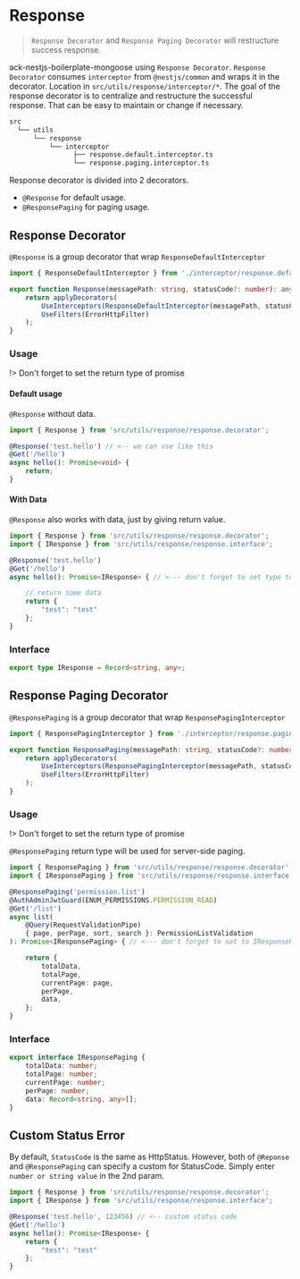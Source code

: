 # Response

> `Response Decorator` and `Response Paging Decorator` will restructure success response.

ack-nestjs-boilerplate-mongoose using `Response Decorator`. `Response Decorator` consumes `interceptor` from `@nestjs/common` and wraps it in the decorator. Location in `src/utils/response/interceptor/*`. The goal of the response decorator is to centralize and restructure the successful response. That can be easy to maintain or change if necessary.

```txt
src
  └── utils
      └── response 
          └── interceptor
                ├── response.default.interceptor.ts
                └── response.paging.interceptor.ts
```

Response decorator is divided into 2 decorators.

* `@Response` for default usage.
* `@ResponsePaging` for paging usage.

## Response Decorator

`@Response` is a group decorator that wrap `ResponseDefaultInterceptor`

```typescript
import { ResponseDefaultInterceptor } from './interceptor/response.default.interceptor';

export function Response(messagePath: string, statusCode?: number): any {
    return applyDecorators(
        UseInterceptors(ResponseDefaultInterceptor(messagePath, statusCode)),
        UseFilters(ErrorHttpFilter)
    );
}
```

### Usage

!> Don't forget to set the return type of promise

#### Default usage

`@Response` without data.

```typescript
import { Response } from 'src/utils/response/response.decorator';

@Response('test.hello') // <-- we can use like this
@Get('/hello')
async hello(): Promise<void> {
    return;
}
```

#### With Data

`@Response` also works with data, just by giving return value.

```typescript
import { Response } from 'src/utils/response/response.decorator';
import { IResponse } from 'src/utils/response/response.interface';

@Response('test.hello') 
@Get('/hello')
async hello(): Promise<IResponse> { // <--- don't forget to set type to IResponse

    // return some data
    return {
        "test": "test"
    };
}
```

### Interface

```typescript
export type IResponse = Record<string, any>;
```

## Response Paging Decorator

`@ResponsePaging` is a group decorator that wrap `ResponsePagingInterceptor`&#x20;

```typescript
import { ResponsePagingInterceptor } from './interceptor/response.paging.interceptor';

export function ResponsePaging(messagePath: string, statusCode?: number): any {
    return applyDecorators(
        UseInterceptors(ResponsePagingInterceptor(messagePath, statusCode)),
        UseFilters(ErrorHttpFilter)
    );
}

```

### Usage

!> Don't forget to set the return type of promise

`@ResponsePaging` return type will be used for server-side paging.

```typescript
import { ResponsePaging } from 'src/utils/response/response.decorator';
import { IResponsePaging } from 'src/utils/response/response.interface';

@ResponsePaging('permission.list')
@AuthAdminJwtGuard(ENUM_PERMISSIONS.PERMISSION_READ)
@Get('/list')
async list(
    @Query(RequestValidationPipe)
    { page, perPage, sort, search }: PermissionListValidation
): Promise<IResponsePaging> { // <--- don't forget to set to IResponsePaging

    return {
        totalData,
        totalPage,
        currentPage: page,
        perPage,
        data,
    };
}
```

### Interface

```typescript
export interface IResponsePaging {
    totalData: number;
    totalPage: number;
    currentPage: number;
    perPage: number;
    data: Record<string, any>[];
}
```

## Custom Status Error

By default, `StatusCode` is the same as HttpStatus. However, both of `@Reponse` and `@ResponsePaging` can specify a custom for StatusCode. Simply enter `number or string value` in the 2nd param.

```typescript
import { Response } from 'src/utils/response/response.decorator';
import { IResponse } from 'src/utils/response/response.interface';

@Response('test.hello', 123456) // <-- custom status code
@Get('/hello')
async hello(): Promise<IResponse> {
    return {
        "test": "test"
    };
}
```
